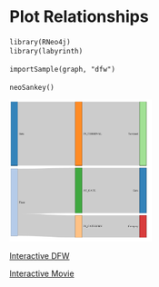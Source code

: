 
# Plot Relationships

```
library(RNeo4j)
library(labyrinth)

importSample(graph, "dfw")

neoSankey()
```

<a href="url"><img src="resources/movies.png" height="250" width="250" ></a>

[Interactive DFW](http://darrkj.github.io/blog/labyrinth/airport)  

[Interactive Movie](http://darrkj.github.io/blog/labyrinth/movies)
